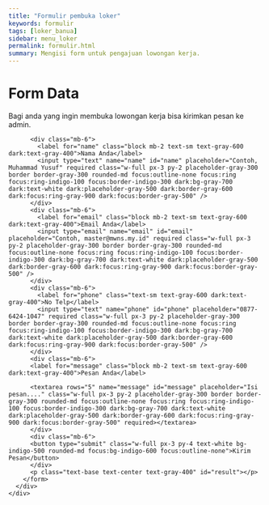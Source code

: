 ```yaml
---
title: "Formulir pembuka loker"
keywords: formulir
tags: [loker_banua]
sidebar: menu_loker
permalink: formulir.html
summary: Mengisi form untuk pengajuan lowongan kerja.
---
```

<div class="flex items-center min-h-screen bg-gray-50 dark:bg-gray-900">
  <div class="container mx-auto">
    <div class="max-w-md mx-auto my-10 bg-white p-5 rounded-md shadow-sm">
      <div class="text-center">
        <h1 class="my-3 text-3xl font-semibold text-gray-700 dark:text-gray-200">
          Form Data
        </h1>
        <p class="text-gray-400 dark:text-gray-400">
          Bagi anda yang ingin membuka lowongan kerja bisa kirimkan pesan ke admin.
        </p>
      </div>
      <div class="m-7">
        <form action="https://api.web3forms.com/submit" method="POST" id="form">
          <input type="hidden" name="access_key" value="9bd28744-e2d8-4326-8fe7-65cd7311714c" />
          <input type="hidden" name="subject" value="New Submission from Web3Forms" />
          <input type="checkbox" name="botcheck" id="" style="display: none;" />

          <div class="mb-6">
            <label for="name" class="block mb-2 text-sm text-gray-600 dark:text-gray-400">Nama Anda</label>
            <input type="text" name="name" id="name" placeholder="Contoh, Muhammad Yusuf" required class="w-full px-3 py-2 placeholder-gray-300 border border-gray-300 rounded-md focus:outline-none focus:ring focus:ring-indigo-100 focus:border-indigo-300 dark:bg-gray-700 dark:text-white dark:placeholder-gray-500 dark:border-gray-600 dark:focus:ring-gray-900 dark:focus:border-gray-500" />
          </div>
          <div class="mb-6">
            <label for="email" class="block mb-2 text-sm text-gray-600 dark:text-gray-400">Email Anda</label>
            <input type="email" name="email" id="email" placeholder="Contoh, master@mwns.my.id" required class="w-full px-3 py-2 placeholder-gray-300 border border-gray-300 rounded-md focus:outline-none focus:ring focus:ring-indigo-100 focus:border-indigo-300 dark:bg-gray-700 dark:text-white dark:placeholder-gray-500 dark:border-gray-600 dark:focus:ring-gray-900 dark:focus:border-gray-500" />
          </div>
          <div class="mb-6">
            <label for="phone" class="text-sm text-gray-600 dark:text-gray-400">No Telp</label>
            <input type="text" name="phone" id="phone" placeholder="0877-6424-1047" required class="w-full px-3 py-2 placeholder-gray-300 border border-gray-300 rounded-md focus:outline-none focus:ring focus:ring-indigo-100 focus:border-indigo-300 dark:bg-gray-700 dark:text-white dark:placeholder-gray-500 dark:border-gray-600 dark:focus:ring-gray-900 dark:focus:border-gray-500" />
          </div>
          <div class="mb-6">
          <label for="message" class="block mb-2 text-sm text-gray-600 dark:text-gray-400">Pesan Anda</label>
          
          <textarea rows="5" name="message" id="message" placeholder="Isi pesan...." class="w-full px-3 py-2 placeholder-gray-300 border border-gray-300 rounded-md focus:outline-none focus:ring focus:ring-indigo-100 focus:border-indigo-300 dark:bg-gray-700 dark:text-white dark:placeholder-gray-500 dark:border-gray-600 dark:focus:ring-gray-900 dark:focus:border-gray-500" required></textarea>
          </div>
          <div class="mb-6">
          <button type="submit" class="w-full px-3 py-4 text-white bg-indigo-500 rounded-md focus:bg-indigo-600 focus:outline-none">Kirim Pesan</button>
          </div>
          <p class="text-base text-center text-gray-400" id="result"></p>
        </form>
      </div>
    </div>
  </div>
</div>
<script src="/js/formdata.js"></script>
